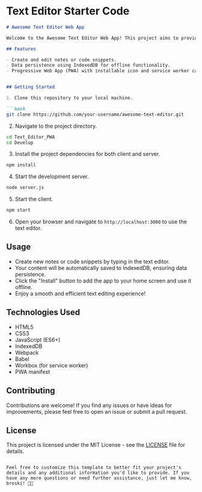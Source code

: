 # Text Editor Starter Code

```markdown
# Awesome Text Editor Web App

Welcome to the Awesome Text Editor Web App! This project aims to provide you with a simple and efficient text editor that you can use right in your browser. You can create, edit, and store notes or code snippets, even when you're offline.

## Features

- Create and edit notes or code snippets.
- Data persistence using IndexedDB for offline functionality.
- Progressive Web App (PWA) with installable icon and service worker caching.


## Getting Started

1. Clone this repository to your local machine.

```bash
git clone https://github.com/your-username/awesome-text-editor.git
```

2. Navigate to the project directory.

```bash
cd Text_Editor_PWA
cd Develop
```

3. Install the project dependencies for both client and server.

```bash
npm install
```

4. Start the development server.

```bash
node server.js
```
5. Start the client.

```bash
npm start
```

6. Open your browser and navigate to `http://localhost:3000` to use the text editor.

## Usage

- Create new notes or code snippets by typing in the text editor.
- Your content will be automatically saved to IndexedDB, ensuring data persistence.
- Click the "Install" button to add the app to your home screen and use it offline.
- Enjoy a smooth and efficient text editing experience!

## Technologies Used

- HTML5
- CSS3
- JavaScript (ES6+)
- IndexedDB
- Webpack
- Babel
- Workbox (for service worker)
- PWA manifest

## Contributing

Contributions are welcome! If you find any issues or have ideas for improvements, please feel free to open an issue or submit a pull request.

## License

This project is licensed under the MIT License - see the [LICENSE](LICENSE) file for details.

```

Feel free to customize this template to better fit your project's details and any additional information you'd like to provide. If you have any more questions or need further assistance, just let me know, broski! 🚀💡